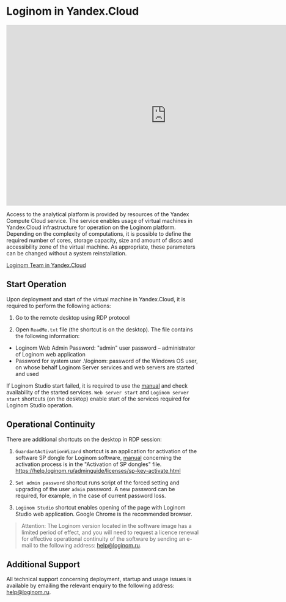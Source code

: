 # Loginom in Yandex.Cloud

<p><iframe allowfullscreen="" frameborder="0" height="472" src="https://www.youtube.com/embed/rOYXRR-Lzow" width="835"></iframe></p>


Access to the analytical platform is provided by resources of the Yandex Compute Cloud service. The service enables usage of virtual machines in Yandex.Cloud infrastructure for operation on the Loginom platform. Depending on the complexity of computations, it is possible to define the required number of cores, storage capacity, size and amount of discs and accessibility zone of the virtual machine. As appropriate, these parameters can be changed without a system reinstallation.

[Loginom Team in Yandex.Cloud](https://loginom.ru/yandex-cloud-redirect)

## Start Operation

Upon deployment and start of the virtual machine in Yandex.Cloud, it is required to perform the following actions:

1. Go to the remote desktop using RDP protocol

2. Open `ReadMe.txt` file (the shortcut is on the desktop). The file contains the following information:

* Loginom Web Admin Password: "admin" user password – administrator of Loginom web application
* Password for system user .\loginom: password of the Windows OS user, on whose behalf Loginom Server services and web servers are started and used

If Loginom Studio start failed, it is required to use the [manual](https://help.loginom.ru/adminguide/server/setup.html#zapusk-sluzhb) and check availability of the started services.
`Web server start` and `Loginom server start` shortcuts (on the desktop) enable start of the services required for Loginom Studio operation.

## Operational Continuity

There are additional shortcuts on the desktop in RDP session:

1. `GuardantActivationWizard` shortcut is an application for activation of the software SP dongle for Loginom software, [manual](https://help.loginom.ru/adminguide/licenses/sp-key-activate.html) concerning the activation process is in the "Activation of SP dongles" file.
   https://help.loginom.ru/adminguide/licenses/sp-key-activate.html

2. `Set admin password` shortcut runs script of the forced setting and upgrading of the user `admin` password. A new password can be required, for example, in the case of current password loss.

3. `Loginom Studio` shortcut enables opening of the page with Loginom Studio web application. Google Сhrome is the recommended browser.

> Attention: The Loginom version located in the software image has a limited period of effect, and you will need to request a licence renewal for effective operational continuity of the software by sending an e-mail to the following address: help@loginom.ru.

## Additional Support

All technical support concerning deployment, startup and usage issues is available by emailing the relevant enquiry to the following address: help@loginom.ru.

